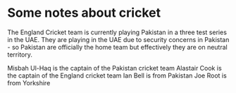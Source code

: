 Some notes about cricket
=========================

The England Cricket team is currently playing Pakistan in a three test series in the UAE. 
They are playing in the UAE due to security concerns in Pakistan - so Pakistan are officially the home team
but effectively they are on neutral territory.

Misbah Ul-Haq is the captain of the Pakistan cricket team
Alastair Cook is the captain of the England cricket team
Ian Bell is from Pakistan
Joe Root is from Yorkshire
